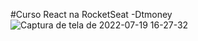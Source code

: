 #Curso React na RocketSeat -Dtmoney
![Captura de tela de 2022-07-19 16-27-32](https://user-images.githubusercontent.com/57191593/179832702-05d729b3-b0bd-41fb-b50f-3486dd7c70bd.png)
